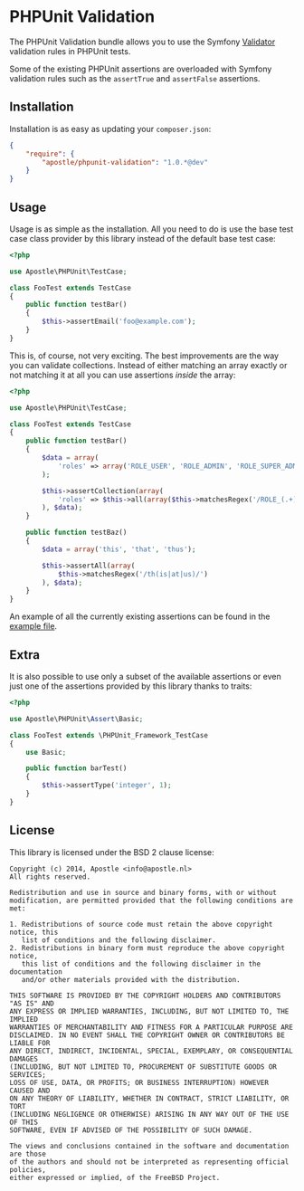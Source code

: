 # PHPUnit Validation

The PHPUnit Validation bundle allows you to use the Symfony
[Validator](https://github.com/symfony/validator) validation rules in PHPUnit
tests.

Some of the existing PHPUnit assertions are overloaded with Symfony validation
rules such as the `assertTrue` and `assertFalse` assertions.

## Installation

Installation is as easy as updating your `composer.json`:

```json
{
    "require": {
        "apostle/phpunit-validation": "1.0.*@dev"
    }
}
```

## Usage

Usage is as simple as the installation. All you need to do is use the base test
case class provider by this library instead of the default base test case:

```php
<?php

use Apostle\PHPUnit\TestCase;

class FooTest extends TestCase
{
    public function testBar()
    {
        $this->assertEmail('foo@example.com');
    }
}
```

This is, of course, not very exciting. The best improvements are the way you can
validate collections. Instead of either matching an array exactly or not
matching it at all you can use assertions _inside_ the array:

```php
<?php

use Apostle\PHPUnit\TestCase;

class FooTest extends TestCase
{
    public function testBar()
    {
        $data = array(
            'roles' => array('ROLE_USER', 'ROLE_ADMIN', 'ROLE_SUPER_ADMIN')
        );

        $this->assertCollection(array(
            'roles' => $this->all(array($this->matchesRegex('/ROLE_(.+)/')))
        ), $data);
    }

    public function testBaz()
    {
        $data = array('this', 'that', 'thus');

        $this->assertAll(array(
            $this->matchesRegex('/th(is|at|us)/')
        ), $data);
    }
}
```

An example of all the currently existing assertions can be found in the
[example file](https://github.com/apostle-nl/phpunit-validation/blob/master/examples/example.php).

## Extra

It is also possible to use only a subset of the available assertions or even
just one of the assertions provided by this library thanks to traits:

```php
<?php

use Apostle\PHPUnit\Assert\Basic;

class FooTest extends \PHPUnit_Framework_TestCase
{
    use Basic;

    public function barTest()
    {
        $this->assertType('integer', 1);
    }
}

```

## License

This library is licensed under the BSD 2 clause license:

```
Copyright (c) 2014, Apostle <info@apostle.nl>
All rights reserved.

Redistribution and use in source and binary forms, with or without
modification, are permitted provided that the following conditions are met:

1. Redistributions of source code must retain the above copyright notice, this
   list of conditions and the following disclaimer.
2. Redistributions in binary form must reproduce the above copyright notice,
   this list of conditions and the following disclaimer in the documentation
   and/or other materials provided with the distribution.

THIS SOFTWARE IS PROVIDED BY THE COPYRIGHT HOLDERS AND CONTRIBUTORS "AS IS" AND
ANY EXPRESS OR IMPLIED WARRANTIES, INCLUDING, BUT NOT LIMITED TO, THE IMPLIED
WARRANTIES OF MERCHANTABILITY AND FITNESS FOR A PARTICULAR PURPOSE ARE
DISCLAIMED. IN NO EVENT SHALL THE COPYRIGHT OWNER OR CONTRIBUTORS BE LIABLE FOR
ANY DIRECT, INDIRECT, INCIDENTAL, SPECIAL, EXEMPLARY, OR CONSEQUENTIAL DAMAGES
(INCLUDING, BUT NOT LIMITED TO, PROCUREMENT OF SUBSTITUTE GOODS OR SERVICES;
LOSS OF USE, DATA, OR PROFITS; OR BUSINESS INTERRUPTION) HOWEVER CAUSED AND
ON ANY THEORY OF LIABILITY, WHETHER IN CONTRACT, STRICT LIABILITY, OR TORT
(INCLUDING NEGLIGENCE OR OTHERWISE) ARISING IN ANY WAY OUT OF THE USE OF THIS
SOFTWARE, EVEN IF ADVISED OF THE POSSIBILITY OF SUCH DAMAGE.

The views and conclusions contained in the software and documentation are those
of the authors and should not be interpreted as representing official policies,
either expressed or implied, of the FreeBSD Project.
```
